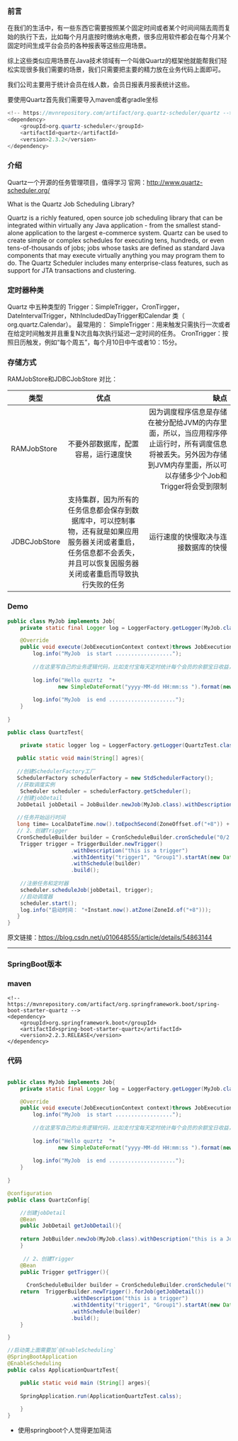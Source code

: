 ### 前言
在我们的生活中，有一些东西它需要按照某个固定时间或者某个时间间隔去周而复始的执行下去，比如每个月月底按时缴纳水电费，很多应用软件都会在每个月某个固定时间生成平台会员的各种报表等这些应用场景。

综上这些类似应用场景在Java技术领域有一个叫做Quartz的框架他就能帮我们轻松实现很多我们需要的场景，我们只需要把主要的精力放在业务代码上面即可。

我们公司主要用于统计会员在线人数，会员日报表月报表统计这些。

要使用Quartz首先我们需要导入maven或者gradle坐标
```java
<!-- https://mvnrepository.com/artifact/org.quartz-scheduler/quartz -->
<dependency>
    <groupId>org.quartz-scheduler</groupId>
    <artifactId>quartz</artifactId>
    <version>2.3.2</version>
</dependency>

```
### 介绍
Quartz一个开源的任务管理项目，值得学习
官网：http://www.quartz-scheduler.org/

What is the Quartz Job Scheduling Library?

Quartz is a richly featured, open source job scheduling library that can be integrated within virtually any Java application - from the smallest stand-alone application to the largest e-commerce system. Quartz can be used to create simple or complex schedules for executing tens, hundreds, or even tens-of-thousands of jobs; jobs whose tasks are defined as standard Java components that may execute virtually anything you may program them to do. The Quartz Scheduler includes many enterprise-class features, such as support for JTA transactions and clustering.

### 定时器种类
Quartz 中五种类型的 Trigger：SimpleTrigger，CronTirgger，DateIntervalTrigger，NthIncludedDayTrigger和Calendar 类（ org.quartz.Calendar）。
最常用的：
SimpleTrigger：用来触发只需执行一次或者在给定时间触发并且重复N次且每次执行延迟一定时间的任务。
CronTrigger：按照日历触发，例如“每个周五”，每个月10日中午或者10：15分。

### 存储方式
RAMJobStore和JDBCJobStore
对比：

类型|优点|缺点
--|:--:|--:
RAMJobStore|不要外部数据库，配置容易，运行速度快|因为调度程序信息是存储在被分配给JVM的内存里面，所以，当应用程序停止运行时，所有调度信息将被丢失。另外因为存储到JVM内存里面，所以可以存储多少个Job和Trigger将会受到限制
JDBCJobStore|支持集群，因为所有的任务信息都会保存到数据库中，可以控制事物，还有就是如果应用服务器关闭或者重启，任务信息都不会丢失，并且可以恢复因服务器关闭或者重启而导致执行失败的任务|运行速度的快慢取决与连接数据库的快慢

### Demo
```java
public class MyJob implements Job{
	private static final Logger log = LoggerFactory.getLogger(MyJob.class);

	@Override
	public void execute(JobExecutionContext context)throws JobExecutionException {
		log.info("MyJob  is start ..................");
		
        //在这里写自己的业务逻辑代码，比如支付宝每天定时统计每个会员的余额宝日收益，或者每个月的其他理财收益等
        
		log.info("Hello quzrtz  "+
				new SimpleDateFormat("yyyy-MM-dd HH:mm:ss ").format(new Date()));
		
		log.info("MyJob  is end .....................");
	}
	
}
```
```java
public class QuartzTest{

	private static logger log = LoggerFactory.getLogger(QuartzTest.class);
    
   public static void main(String[] agres){
   
   //创建SchedulerFactory工厂
   SchedulerFactory schedulerFactory = new StdSchedulerFactory();
   //获取调度实例
	Scheduler scheduler = schedulerFactory.getScheduler();
   //创建jobDetail
   JobDetail jobDetail = JobBuilder.newJob(MyJob.class).withDescription("athis is a Job").withIdentity("job1_1", "jGroup1").build();
   
   //任务开始运行时间
   long time= LocalDateTime.now().toEpochSecond(ZoneOffset.of("+8")) + 3 * 3000;
   // 2、创建Trigger
   CronScheduleBuilder builder = CronScheduleBuilder.cronSchedule("0/2 * * * * ?");
	Trigger trigger = TriggerBuilder.newTrigger()
    				.withDescription("this is a trigger")
					.withIdentity("trigger1", "Group1").startAt(new Date(time))
					.withSchedule(builder)
					.build();
	
    //注册任务和定时器
    scheduler.scheduleJob(jobDetail, trigger);
    //启动调度器
    scheduler.start();
    log.info("启动时间： "+Instant.now().atZone(ZoneId.of("+8")));
   }
}

```
原文链接：https://blog.csdn.net/u010648555/article/details/54863144


<hr>

### SpringBoot版本

### maven
```
<!-- https://mvnrepository.com/artifact/org.springframework.boot/spring-boot-starter-quartz -->
<dependency>
    <groupId>org.springframework.boot</groupId>
    <artifactId>spring-boot-starter-quartz</artifactId>
    <version>2.2.3.RELEASE</version>
</dependency>

```
### 代码
```java

public class MyJob implements Job{
	private static final Logger log = LoggerFactory.getLogger(MyJob.class);

	@Override
	public void execute(JobExecutionContext context)throws JobExecutionException {
		log.info("MyJob  is start ..................");
		
        //在这里写自己的业务逻辑代码，比如支付宝每天定时统计每个会员的余额宝日收益，或者每个月的其他理财收益等
        
		log.info("Hello quzrtz  "+
				new SimpleDateFormat("yyyy-MM-dd HH:mm:ss ").format(new Date()));
		
		log.info("MyJob  is end .....................");
	}
	
}

@configuration
public class QuartzConfig{

	//创建jobDetail
	@Bean
    public JobDetail getJobDetail(){
    
    return JobBuilder.newJob(MyJob.class).withDescription("this is a Job").withIdentity("job1", "jGroup1").storeDurably().build();
    }
    
	 // 2、创建Trigger
	@Bean
    public Trigger getTrigger(){
    
      CronScheduleBuilder builder = CronScheduleBuilder.cronSchedule("0/2 * * * * ?");
    return  TriggerBuilder.newTrigger().forJob(getJobDetail())
    				.withDescription("this is a trigger")
					.withIdentity("trigger1", "Group1").startAt(new Date(time))
					.withSchedule(builder)
					.build();
    }

}

//启动类上面需要加`@EnableScheduling`
@SpringBootApplication
@EnableScheduling
public calss ApplicationQuartzTest{

	public static void main (String[] arges){
    
    SpringApplication.run(ApplicationQuartzTest.calss);
    
    }
}
```

- 使用springboot个人觉得更加简洁
